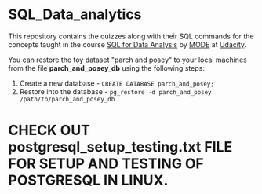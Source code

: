 # SQL_Data_analytics

This repository contains the quizzes along with their SQL commands for the concepts taught in the course [SQL for Data Analysis](https://in.udacity.com/course/sql-for-data-analysis--ud198) by [MODE](https://modeanalytics.com) at [Udacity](http://udacity.com/).


You can restore the toy dataset  "parch and posey" to your local machines from the file **parch_and_posey_db** using the following steps:

1. Create a new database - `CREATE DATABASE parch_and_posey;`
2. Restore into the database - `pg_restore -d parch_and_posey /path/to/parch_and_posey_db`


# CHECK OUT postgresql_setup_testing.txt FILE FOR SETUP AND TESTING OF POSTGRESQL IN LINUX.
